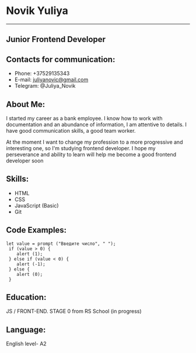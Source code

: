 # Novik Yuliya
***

## Junior Frontend Developer


## Contacts for communication:
* Phone: +37529135343
* E-mail: juliyanovic@gmail.com
* Telegram: @Juliya_Novik


## About Me:
I started my career as a bank employee.
I know how to work with documentation and an abundance of information, I am attentive to details.
I have good communication skills, a good team worker.

At the moment I want to change my profession to a more progressive and interesting one, so I'm studying frontend developer.
I hope my perseverance and ability to learn will help me become a good frontend developer soon


## Skills:
* HTML
* CSS
* JavaScript (Basic)
* Git


## Code Examples:
```
let value = prompt ("Введите число", " ");
 if (value > 0) {
    alert (1);
 } else if (value < 0) {
    alert (-1);
 } else {
    alert (0);
 }
```

## Education:
JS / FRONT-END. STAGE 0 from RS School (in progress)

 
## Language:
English level- A2
